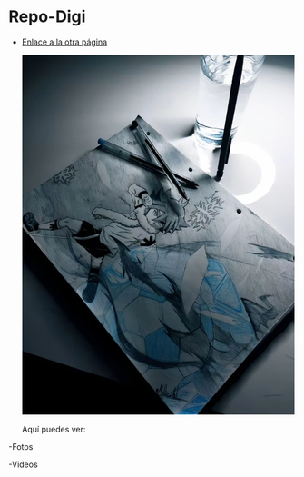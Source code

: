# Repo-Digi

* [Enlace a la otra página](otro.md)

  ![Descripción de la imagen](assets/Screenshot_2024-09-17-12-13-49-197_com.zhiliaoapp.musically-edit.jpg)

  Aquí puedes ver:

-Fotos

-Videos

